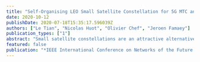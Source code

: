 ```yaml
---
title: "Self-Organising LEO Small Satellite Constellation for 5G MTC and IoT Applications"
date: 2020-10-12
publishDate: 2020-07-18T15:35:17.596039Z
authors: ["Le Tian", "Nicolas Huot", "Olivier Chef", "Jeroen Famaey"]
publication_types: ["1"]
abstract: "Small satellite constellations are an attractive alternative to provide ubiquitous connectivity to Internet of Things (IoT) and 5G machine-type communication (MTC) applications in areas where terrestrial network coverage is limited. In order to provide global coverage using small satellite networks flying in low earth orbit (LEO), a large constellation of at least hundreds of satellites is needed. As LEO satellites can only connect directly to the ground earth station (GES) sporadically, they need to forward data over inter-satellite links (ISLs) to reach the GES. In this paper, we propose a novel self-organising architectural design for small satellite constellations with ISLs, supporting automated commissioning and control of the satellite network. We specifically present an algorithm for autonomous ISL establishment and channel selection,that avoids interference among ISLs of the same satellite."
featured: false
publication: "*IEEE International Conference on Networks of the Future (NoF)*"
---
```


